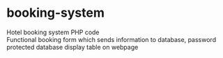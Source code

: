 # booking-system
Hotel booking system PHP code<br>
Functional booking form which sends information to database, password protected database display table on webpage
